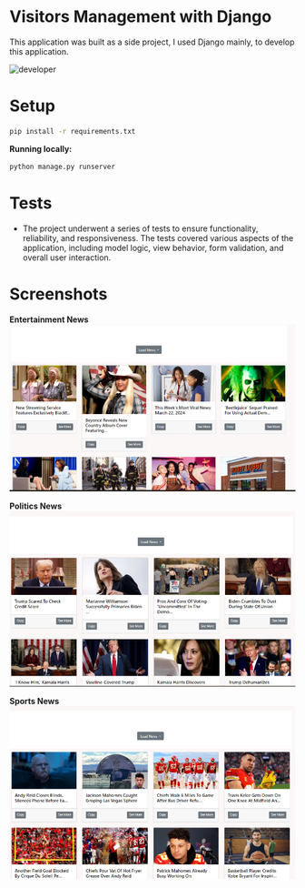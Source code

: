 # Visitors Management with Django
This application was built as a side project, I used Django mainly, to develop this application.


![developer](https://img.shields.io/badge/Developed%20By%20%3A-Inzamamul%20Haque%20Ashique-red)

# Setup

```bash
pip install -r requirements.txt
```

**Running locally:**

```bash
python manage.py runserver
```

# Tests
- The project underwent a series of tests to ensure functionality, reliability, and responsiveness. The tests covered various aspects of the application, including model logic, view behavior, form validation, and overall user interaction.

# Screenshots 

**Entertainment News**
![login page](https://github.com/ExpoPythonist/news_scraper/blob/master/images/News_entertainment.png)

**Politics News**
![home page](https://github.com/ExpoPythonist/news_scraper/blob/master/images/News_politics.png)

**Sports News**
![departments](https://github.com/ExpoPythonist/news_scraper/blob/master/images/News_Sports.png)

